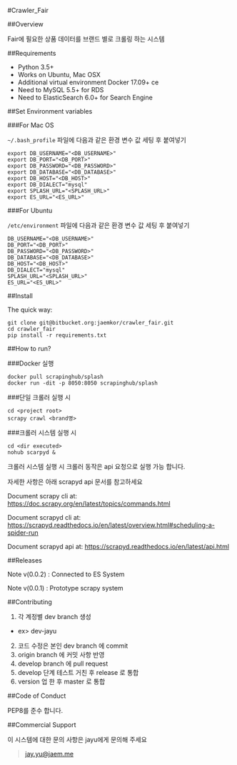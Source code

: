 #Crawler_Fair

##Overview

Fair에 필요한 상품 데이터를 브랜드 별로 크롤링 하는 시스템

##Requirements

* Python 3.5+
* Works on Ubuntu, Mac OSX
* Additional virtual environment Docker 17.09+ ce
* Need to MySQL 5.5+ for RDS
* Need to ElasticSearch 6.0+ for Search Engine


##Set Environment variables

###For Mac OS

`~/.bash_profile` 파일에 다음과 같은 환경 변수 값 세팅 후 붙여넣기

    export DB_USERNAME="<DB_USERNAME>"
    export DB_PORT="<DB_PORT>"
    export DB_PASSWORD="<DB_PASSWORD>"
    export DB_DATABASE="<DB_DATABASE>"
    export DB_HOST="<DB_HOST>"
    export DB_DIALECT="mysql"
    export SPLASH_URL="<SPLASH_URL>"
    export ES_URL="<ES_URL>"
    
###For Ubuntu

`/etc/environment` 파일에 다음과 같은 환경 변수 값 세팅 후 붙여넣기 

    DB_USERNAME="<DB_USERNAME>"
    DB_PORT="<DB_PORT>"
    DB_PASSWORD="<DB_PASSWORD>"
    DB_DATABASE="<DB_DATABASE>"
    DB_HOST="<DB_HOST>"
    DB_DIALECT="mysql"
    SPLASH_URL="<SPLASH_URL>"
    ES_URL="<ES_URL>"

##Install

The quick way:

    git clone git@bitbucket.org:jaemkor/crawler_fair.git
    cd crawler_fair
    pip install -r requirements.txt

##How to run?

###Docker 실행 

    docker pull scrapinghub/splash
    docker run -dit -p 8050:8050 scrapinghub/splash
    
###단일 크롤러 실행 시
    
    cd <project root>
    scrapy crawl <brand명>

###크롤러 시스템 실행 시

    cd <dir executed>
    nohub scarpyd &
    
크롤러 시스템 실행 시 크롤러 동작은 api 요청으로 실행 가능 합니다. 

자세한 사항은 아래 scrapyd api 문서를 참고하세요

Document scrapy cli at: https://doc.scrapy.org/en/latest/topics/commands.html

Document scrapyd cli at: https://scrapyd.readthedocs.io/en/latest/overview.html#scheduling-a-spider-run

Document scrapyd api at: https://scrapyd.readthedocs.io/en/latest/api.html

##Releases

Note v(0.0.2) : Connected to ES System

Note v(0.0.1) : Prototype scrapy system

##Contributing

1. 각 계정별 dev branch 생성
- ex> dev-jayu
2. 코드 수정은 본인 dev branch 에 commit
3. origin branch 에 커밋 사항 반영 
4. develop branch 에 pull request
5. develop 단계 테스트 거친 후 release 로 통합
6. version 업 한 후 master 로 통합

##Code of Conduct

PEP8를 준수 합니다.

##Commercial Support

이 시스템에 대한 문의 사항은 jayu에게 문의해 주세요
> jay.yu@jaem.me